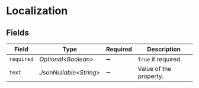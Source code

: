 # Localization


## Fields

| Field                   | Type                    | Required                | Description             |
| ----------------------- | ----------------------- | ----------------------- | ----------------------- |
| `required`              | *Optional\<Boolean>*    | :heavy_minus_sign:      | `True` if required.     |
| `text`                  | *JsonNullable\<String>* | :heavy_minus_sign:      | Value of the property.  |